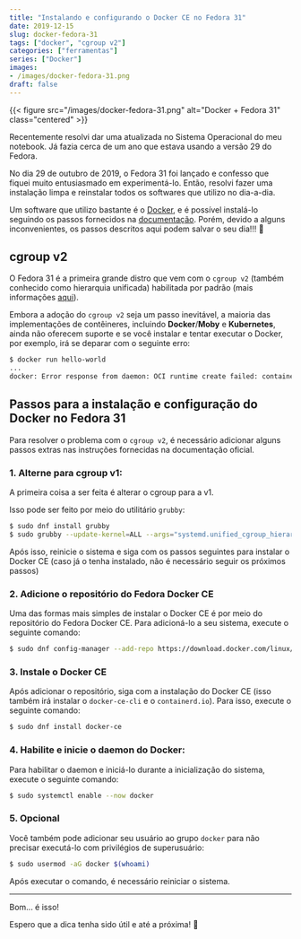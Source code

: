 ```yaml
---
title: "Instalando e configurando o Docker CE no Fedora 31"
date: 2019-12-15
slug: docker-fedora-31
tags: ["docker", "cgroup v2"]
categories: ["ferramentas"]
series: ["Docker"]
images:
- /images/docker-fedora-31.png
draft: false
---
```


{{< figure src="/images/docker-fedora-31.png" alt="Docker + Fedora 31" class="centered" >}}

Recentemente resolvi dar uma atualizada no Sistema Operacional do meu notebook. Já fazia cerca de um ano que estava usando a versão 29 do Fedora.

No dia 29 de outubro de 2019, o Fedora 31 foi lançado e confesso que fiquei muito entusiasmado em experimentá-lo. Então, resolvi fazer uma instalação limpa e reinstalar todos os softwares que utilizo no dia-a-dia.

Um software que utilizo bastante é o [Docker](https://www.docker.com/), e é possível instalá-lo seguindo os passos fornecidos na [documentação](https://docs.docker.com/install/linux/docker-ce/fedora/). Porém, devido a alguns inconvenientes, os passos descritos aqui podem salvar o seu dia!!! :punch:

## cgroup v2

O Fedora 31 é a primeira grande distro que vem com o `cgroup v2` (também conhecido como hierarquia unificada) habilitada por padrão (mais informações [aqui](https://www.redhat.com/sysadmin/fedora-31-control-group-v2)).

Embora a adoção do `cgroup v2` seja um passo inevitável, a maioria das implementações de contêineres, incluindo **Docker**/**Moby** e **Kubernetes**, ainda não oferecem suporte e se você instalar e tentar executar o Docker, por exemplo, irá se deparar com o seguinte erro:

```bash
$ docker run hello-world
...
docker: Error response from daemon: OCI runtime create failed: container_linux.go:346: starting container process caused "process_linux.go:297: applying cgroup configuration for process caused \"open /sys/fs/cgroup/docker/cpuset.cpus.effective: no such file or directory\"": unknown.
```

## Passos para a instalação e configuração do Docker no Fedora 31

Para resolver o problema com o `cgroup v2`, é necessário adicionar alguns passos extras nas instruções fornecidas na documentação oficial.

### 1. Alterne para cgroup v1:

A primeira coisa a ser feita é alterar o cgroup para a v1.

Isso pode ser feito por meio do utilitário `grubby`:

```bash
$ sudo dnf install grubby
$ sudo grubby --update-kernel=ALL --args="systemd.unified_cgroup_hierarchy=0"
```

Após isso, reinicie o sistema e siga com os passos seguintes para instalar o Docker CE (caso já o tenha instalado, não é necessário seguir os próximos passos)

### 2. Adicione o repositório do Fedora Docker CE

Uma das formas mais simples de instalar o Docker CE é por meio do repositório do Fedora Docker CE. Para adicioná-lo a seu sistema, execute o seguinte comando:

```bash
$ sudo dnf config-manager --add-repo https://download.docker.com/linux/fedora/docker-ce.repo
```

### 3. Instale o Docker CE

Após adicionar o repositório, siga com a instalação do Docker CE (isso também irá instalar o `docker-ce-cli` e o `containerd.io`). Para isso, execute o seguinte comando:

```bash
$ sudo dnf install docker-ce
```

### 4. Habilite e inicie o daemon do Docker:
Para habilitar o daemon e iniciá-lo durante a inicialização do sistema, execute o seguinte comando:

```bash
$ sudo systemctl enable --now docker
```

### 5. Opcional

Você também pode adicionar seu usuário ao grupo `docker` para não precisar executá-lo com privilégios de superusuário:

```bash
$ sudo usermod -aG docker $(whoami)
```
Após executar o comando, é necessário reiniciar o sistema.

---

Bom... é isso!

Espero que a dica tenha sido útil e até a próxima! :metal:

